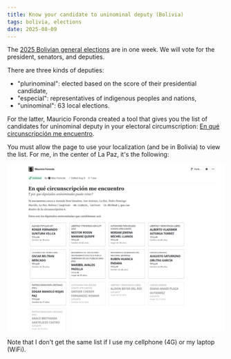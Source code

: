 ```yaml
---
title: Know your candidate to uninominal deputy (Bolivia)
tags: bolivia, elections
date: 2025-08-09
---
```


The [2025 Bolivian general elections](https://en.wikipedia.org/wiki/2025_Bolivian_general_election) are in one week. We will vote for the president, senators, and deputies.

There are three kinds of deputies:

- "plurinominal": elected based on the score of their presidential candidate,
- "especial": representatives of indigenous peoples and nations,
- "uninominal": 63 local elections.

For the latter, Mauricio Foronda created a tool that gives you the list of candidates for uninominal deputy in your electoral circumscription: [En qué circunscripción me encuentro](https://observablehq.com/@mauforonda/en-que-circunscripcion-me-encuentro).

You must allow the page to use your localization (and be in Bolivia) to view the list. For me, in the center of La Paz, it's the following:

![Screenshot of the tool](./screenshot.png)

Note that I don't get the same list if I use my cellphone (4G) or my laptop (WiFi).
